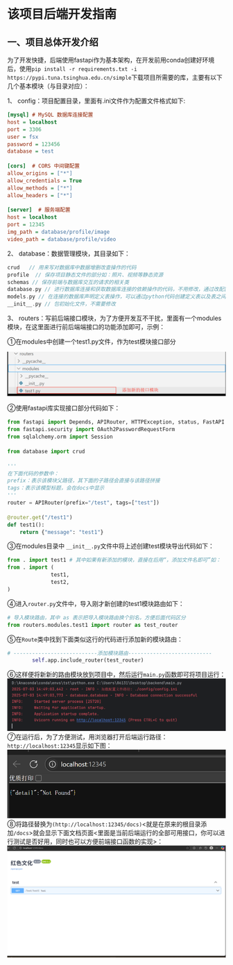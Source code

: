 # 该项目后端开发指南

## 一、项目总体开发介绍

为了开发快捷，后端使用fastapi作为基本架构，在开发前用conda创建好环境后，使用`pip install -r requirements.txt -i https://pypi.tuna.tsinghua.edu.cn/simple`下载项目所需要的库，主要有以下几个基本模块（与目录对应）：

1、 config：项目配置目录，里面有.ini文件作为配置文件格式如下:

```ini
[mysql] # MySQL 数据库连接配置
host = localhost
port = 3306
user = fsx
password = 123456
database = test

[cors]  # CORS 中间键配置
allow_origins = ["*"]
allow_credentials = True
allow_methods = ["*"]
allow_headers = ["*"]

[server]  # 服务端配置
host = localhost
port = 12345
img_path = database/profile/image
video_path = database/profile/video
```

2、 database：数据管理模块，其目录如下：

```c
crud   // 用来写对数据库中数据增删改查操作的代码
profile  // 保存项目静态文件的部分如：照片、视频等静态资源
schemas // 保存前端与数据库交互的请求的相关类
database.py // 进行数据库连接和获取数据库连接的依赖操作的代码，不用修改，通过改配置文件就可以连接mysql数据库
models.py // 在连接的数据库声明定义表操作，可以通过python代码创建定义表以及表之间的关系
__init__.py // 包初始化文件，不需要修改
```

3、 routers：写前后端接口模块，为了方便开发互不干扰，里面有一个modules模块，在这里面进行前后端端接口的功能添加即可，示例：

①在modules中创建一个test1.py文件，作为test模块接口部分

![1751550444348](images/项目开发指南/1751550444348.png)

 ②使用fastapi库实现接口部分代码如下：

```python
from fastapi import Depends, APIRouter, HTTPException, status, FastAPI
from fastapi.security import OAuth2PasswordRequestForm
from sqlalchemy.orm import Session

from database import crud

'''
在下面代码的参数中：
prefix：表示该模块父路径，其下面的子路径会直接与该路径拼接
tags：表示该模型标题，会在docs中显示
'''
router = APIRouter(prefix="/test", tags=["test"])

@router.get("/test1")
def test1():
    return {"message": "test1"}
```

③在modules目录中 `__init__.py`文件中将上述创建test模块导出代码如下：

```python
from . import test1 # 其中如果有新添加的模块，直接在后用“，添加文件名即可”如：
from . import (
              test1,
              test2,
)
```

④进入`router.py`文件中，导入刚才新创建的test1模块路由如下：

```python
# 导入模块路由，其中 as 表示把导入模块路由换个别名，方便后面代码区分
from routers.modules.test1 import router as test_router
```

⑤在`Route`类中找到下面类似这行的代码进行添加新的模块路由：

```python
# ---------------------------添加模块路由---------------------------
        self.app.include_router(test_router)
```

⑥这样便将新新的路由模块放到项目中，然后运行`main.py`函数即可将项目运行：
![1751525353160](images/项目开发指南/1751525353160.png)
⑦在运行后，为了方便测试，用浏览器打开后端运行路径：`http://localhost:12345`显示如下图：
![1751525476952](images/项目开发指南/1751525476952.png)⑧将路径替换为`(http://localhost:12345/docs)`<就是在原来的根目录添加`/docs`>就会显示下面文档页面<里面是当前后端运行的全部可用接口，你可以进行测试是否好用，同时也可以方便前端接口函数的实现>：![1751525958094](images/项目开发指南/1751525958094.png)
